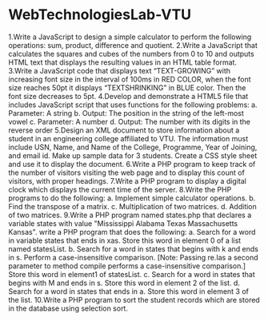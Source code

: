 # WebTechnologiesLab-VTU

1.Write a JavaScript to design a simple calculator to perform the following operations: sum, product, difference and quotient.
2.Write a JavaScript that calculates the squares and cubes of the numbers from 0 to 10 and outputs HTML text that displays the resulting values in an HTML table format.
3.Write a JavaScript code that displays text “TEXT-GROWING” with increasing font size in the interval of 100ms in RED COLOR, when the font size reaches 50pt it displays              “TEXTSHRINKING” in BLUE color. Then the font size decreases to 5pt.
4.Develop and demonstrate a HTML5 file that includes JavaScript script that uses functions for the following problems: a. Parameter: A string b. Output: The position in the string    of the left-most vowel c. Parameter: A number d. Output: The number with its digits in the reverse order
5.Design an XML document to store information about a student in an engineering college affiliated to VTU. The information must include USN, Name, and Name of the College,            Programme, Year of Joining, and email id. Make up sample data for 3 students. Create a CSS style sheet and use it to display the document.
6.Write a PHP program to keep track of the number of visitors visiting the web page and to display this count of visitors, with proper headings.
7.Write a PHP program to display a digital clock which displays the current time of the server.
8.Write the PHP programs to do the following: a. Implement simple calculator operations. b. Find the transpose of a matrix. c. Multiplication of two matrices. d. Addition of two matrices.
9.Write a PHP program named states.php that declares a variable states with value "Mississippi Alabama Texas Massachusetts Kansas". write a PHP program that does the following: a.   Search for a word in variable states that ends in xas. Store this word in element 0 of a list named statesList. b. Search for a word in states that begins with k and ends in s.   Perform a case-insensitive comparison. [Note: Passing re.Ias a second parameter to method compile performs a case-insensitive comparison.] Store this word in element1 of           statesList. c. Search for a word in states that begins with M and ends in s. Store this word in element 2 of the list. d. Search for a word in states that ends in a. Store this   word in element 3 of the list.
10.Write a PHP program to sort the student records which are stored in the database using selection sort.
